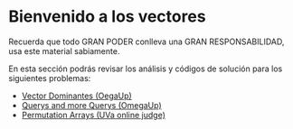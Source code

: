 # Bienvenido a los vectores
Recuerda que todo GRAN PODER conlleva una GRAN RESPONSABILIDAD, usa este material sabiamente. 

En esta sección podrás revisar los análisis y códigos de solución para los siguientes problemas:

+ [Vector Dominantes (OegaUp)](https://omegaup.com/arena/problem/Vector-dominante/#problems/Vector-dominante)
+ [Querys and more Querys (OmegaUp)](https://omegaup.com/arena/problem/Querys-and-more-Querys/#problems)
+ [Permutation Arrays (UVa online judge)](https://onlinejudge.org/index.php?option=com_onlinejudge&Itemid=8&category=623&page=show_problem&problem=423)



